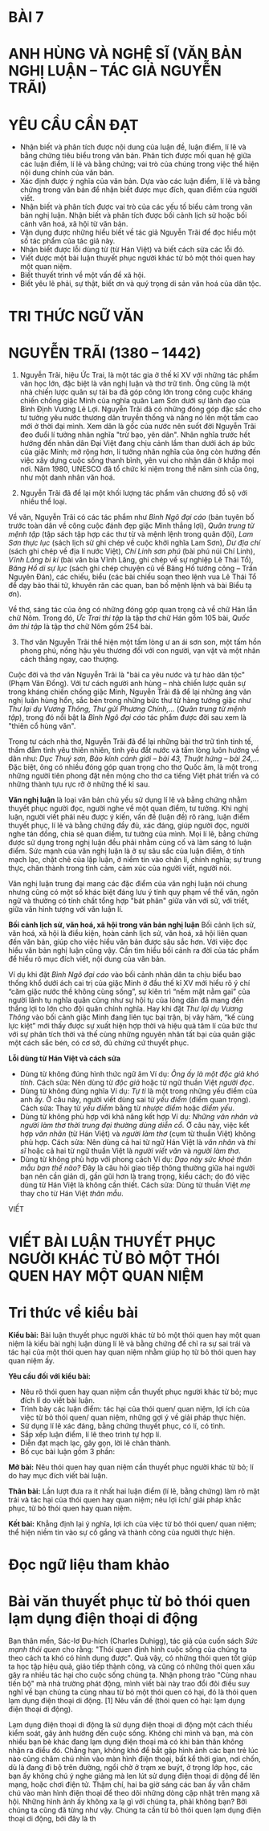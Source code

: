 # BÀI 7
# ANH HÙNG VÀ NGHỆ SĨ (VĂN BẢN NGHỊ LUẬN – TÁC GIẢ NGUYỄN TRÃI)

# YÊU CẦU CẦN ĐẠT
* Nhận biết và phân tích được nội dung của luận đề, luận điểm, lí lẽ và bằng chứng tiêu biểu trong văn bản. Phân tích được mối quan hệ giữa các luận điểm, lí lẽ và bằng chứng; vai trò của chúng trong việc thể hiện nội dung chính của văn bản.
* Xác định được ý nghĩa của văn bản. Dựa vào các luận điểm, lí lẽ và bằng chứng trong văn bản để nhận biết được mục đích, quan điểm của người viết.
* Nhận biết và phân tích được vai trò của các yếu tố biểu cảm trong văn bản nghị luận. Nhận biết và phân tích được bối cảnh lịch sử hoặc bối cảnh văn hoá, xã hội từ văn bản.
* Vận dụng được những hiểu biết về tác giả Nguyễn Trãi để đọc hiểu một số tác phẩm của tác giả này.
* Nhận biết được lỗi dùng từ (từ Hán Việt) và biết cách sửa các lỗi đó.
* Viết được một bài luận thuyết phục người khác từ bỏ một thói quen hay một quan niệm.
* Biết thuyết trình về một vấn đề xã hội.
* Biết yêu lẽ phải, sự thật, biết ơn và quý trọng di sản văn hoá của dân tộc.

# TRI THỨC NGỮ VĂN

# NGUYỄN TRÃI (1380 – 1442)

1. Nguyễn Trãi, hiệu Ức Trai, là một tác gia ở thế kỉ XV với những tác phẩm văn học lớn, đặc biệt là văn nghị luận và thơ trữ tình. Ông cũng là một nhà chiến lược quân sự tài ba đã góp công lớn trong công cuộc kháng chiến chống giặc Minh của nghĩa quân Lam Sơn dưới sự lãnh đạo của Bình Định Vương Lê Lợi. Nguyễn Trãi đã có những đóng góp đặc sắc cho tư tưởng yêu nước thương dân truyền thống và nâng nó lên một tầm cao mới ở thời đại mình. Xem dân là gốc của nước nên suốt đời Nguyễn Trãi đeo đuổi lí tưởng nhân nghĩa "trừ bạo, yên dân". Nhân nghĩa trước hết hướng đến nhân dân Đại Việt đang chịu cảnh lầm than dưới ách áp bức của giặc Minh; mở rộng hơn, lí tưởng nhân nghĩa của ông còn hướng đến việc xây dựng cuộc sống thanh bình, yên vui cho nhân dân ở khắp mọi nơi. Năm 1980, UNESCO đã tổ chức kỉ niệm trong thế năm sinh của ông, như một danh nhân văn hoá.

2. Nguyễn Trãi đã để lại một khối lượng tác phẩm văn chương đồ sộ với nhiều thể loại.

Về văn, Nguyễn Trãi có các tác phẩm như *Bình Ngô đại cáo* (bản tuyên bố trước toàn dân về công cuộc đánh đẹp giặc Minh thắng lợi), *Quân trung từ mệnh tập* (tập sách tập hợp các thư từ và mệnh lệnh trong quân đội), *Lam Sơn thực lục* (sách lịch sử ghi chép về cuộc khởi nghĩa Lam Sơn), *Dư địa chí* (sách ghi chép về địa lí nước Việt), *Chí Linh sơn phú* (bài phú núi Chí Linh), *Vĩnh Lăng bi kí* (bài văn bia Vĩnh Lăng, ghi chép về sự nghiệp Lê Thái Tổ), *Băng Hồ di sự lục* (sách ghi chép chuyện cũ về Băng Hồ tướng công – Trần Nguyên Đán), các chiếu, biểu (các bài chiếu soạn theo lệnh vua Lê Thái Tổ để dạy bảo thái tử, khuyên răn các quan, ban bố mệnh lệnh và bài Biểu tạ ơn).

Về thơ, sáng tác của ông có những đóng góp quan trọng cả về chữ Hán lẫn chữ Nôm. Trong đó, *Ức Trai thi tập* là tập thơ chữ Hán gồm 105 bài, *Quốc âm thi tập* là tập thơ chữ Nôm gồm 254 bài.

3. Thơ văn Nguyễn Trãi thể hiện một tấm lòng ư an ái sơn son, một tấm hồn phong phú, nồng hậu yêu thương đối với con người, vạn vật và một nhân cách thẳng ngay, cao thượng.

Cuộc đời và thơ văn Nguyễn Trãi là "bài ca yêu nước và tư hào dân tộc" (Phạm Văn Đồng). Với tư cách người anh hùng – nhà chiến lược quân sự trong kháng chiến chống giặc Minh, Nguyễn Trãi đã để lại những áng văn nghị luận hùng hổn, sắc bén trong những bức thư từ hàng tướng giặc như *Thư lại dụ Vương Thông, Thư gửi Phương Chính,...* (*Quân trung từ mệnh tập*), trong đó nổi bật là *Bình Ngô đại cáo* tác phẩm được đời sau xem là "thiên cổ hùng văn".

Trong tư cách nhà thơ, Nguyễn Trãi đã để lại những bài thơ trữ tình tinh tế, thấm đẫm tình yêu thiên nhiên, tình yêu đất nước và tấm lòng luôn hướng về dân như: *Dục Thuý sơn, Bảo kính cảnh giới – bài 43, Thuật hứng – bài 24*,... Đặc biệt, ông có nhiều đóng góp quan trọng cho thơ Quốc âm, là một trong những người tiên phong đặt nền móng cho thơ ca tiếng Việt phát triển và có những thành tựu rực rỡ ở những thế kỉ sau.

**Văn nghị luận** là loại văn bản chủ yếu sử dụng lí lẽ và bằng chứng nhằm thuyết phục người đọc, người nghe về một quan điểm, tư tưởng. Khi nghị luận, người viết phải nêu được ý kiến, vấn đề (luận đề) rõ ràng, luận điểm thuyết phục, lí lẽ và bằng chứng đầy đủ, xác đáng, giúp người đọc, người nghe tán đồng, chia sẻ quan điểm, tư tưởng của mình. Mọi lí lẽ, bằng chứng được sử dụng trong nghị luận đều phải nhằm củng cố và làm sáng tỏ luận điểm. Sức mạnh của văn nghị luận là ở sự sâu sắc của luận điểm, ở tính mạch lạc, chặt chẽ của lập luận, ở niềm tin vào chân lí, chính nghĩa; sự trung thực, chân thành trong tình cảm, cảm xúc của người viết, người nói.

Văn nghị luận trung đại mang các đặc điểm của văn nghị luận nói chung nhưng cũng có một số khác biệt đáng lưu ý tính quy phạm về thể văn, ngôn ngữ và thường có tính chất tổng hợp "bát phân" giữa văn với sử, với triết, giữa văn hình tượng với văn luận lí.

**Bối cảnh lịch sử, văn hoá, xã hội trong văn bản nghị luận**
Bối cảnh lịch sử, văn hoá, xã hội là điều kiện, hoàn cảnh lịch sử, văn hoá, xã hội liên quan đến văn bản, giúp cho việc hiểu văn bản được sâu sắc hơn. Với việc đọc hiểu văn bản nghị luận cũng vậy. Cần tìm hiểu bối cảnh ra đời của tác phẩm để hiểu rõ mục đích viết, nội dung của văn bản.

Ví dụ khi đặt *Bình Ngô đại cáo* vào bối cảnh nhân dân ta chịu biểu bao thống khổ dưới ách cai trị của giặc Minh ở đầu thế kỉ XV mới hiểu rõ ý chí “căm giặc nước thề không cùng sống”, sự kiên trì “nếm mật nằm gai” của người lãnh tụ nghĩa quân cũng như sự hội tụ của lòng dân đã mang đến thắng lợi to lớn cho đội quân chính nghĩa. Hay khi đặt *Thư lại dụ Vương Thông* vào bối cảnh giặc Minh đang liên tục bại trận, bị vây hãm, “kế cùng lực kiệt” mới thấy được sự xuất hiện hợp thời và hiệu quả tâm lí của bức thư với sự phân tích thời và thế cùng những nguyên nhân tất bại của quân giặc một cách sắc bén, có cơ sở, đủ chứng cứ thuyết phục.

**Lỗi dùng từ Hán Việt và cách sửa**
* Dùng từ không đúng hình thức ngữ âm
Ví dụ: *Ông ấy là một độc giả khó tính.*
Cách sửa: Nên dùng từ *độc giả* hoặc từ ngữ thuần Việt *người đọc*.
* Dùng từ không đúng nghĩa
Ví dụ: *Tự ti* là một trong những yếu điểm của anh ấy.
Ở câu này, người viết dùng sai từ *yếu điểm* (điểm quan trọng).
Cách sửa: Thay từ *yếu điểm* bằng từ *nhược điểm* hoặc *điểm yếu*.
* Dùng từ không phù hợp với khả năng kết hợp
Ví dụ: *Những văn nhân và người làm thơ thời trung đại thường dùng diễn cổ.*
Ở câu này, việc kết hợp *văn nhân* (từ Hán Việt) và *người làm thơ* (cụm từ thuần Việt) không phù hợp.
Cách sửa: Nên dùng cả hai từ ngữ Hán Việt là *văn nhân* và *thi sĩ* hoặc cả hai từ ngữ thuần Việt là *người viết văn* và *người làm thơ*.
* Dùng từ không phù hợp với phong cách
Ví dụ: *Dạo này sức khoẻ thân mẫu bạn thế nào?*
Đây là câu hỏi giao tiếp thông thường giữa hai người bạn nên cần giản dị, gần gũi hơn là trang trọng, kiểu cách; do đó việc dùng từ Hán Việt là không cần thiết.
Cách sửa: Dùng từ thuần Việt *mẹ* thay cho từ Hán Việt *thân mẫu*.

VIẾT
# VIẾT BÀI LUẬN THUYẾT PHỤC NGƯỜI KHÁC TỪ BỎ MỘT THÓI QUEN HAY MỘT QUAN NIỆM

# Tri thức về kiểu bài

**Kiểu bài:**
Bài luận thuyết phục người khác từ bỏ một thói quen hay một quan niệm là kiểu bài nghị luận dùng lí lẽ và bằng chứng để chỉ ra sự sai trái và tác hại của một thói quen hay quan niệm nhằm giúp họ từ bỏ thói quen hay quan niệm ấy.

**Yêu cầu đối với kiểu bài:**
* Nêu rõ thói quen hay quan niệm cần thuyết phục người khác từ bỏ; mục đích lí do viết bài luận.
* Trình bày các luận điểm: tác hại của thói quen/ quan niệm, lợi ích của việc từ bỏ thói quen/ quan niệm, những gợi ý về giải pháp thực hiện.
* Sử dụng lí lẽ xác đáng, bằng chứng thuyết phục, có lí, có tình.
* Sắp xếp luận điểm, lí lẽ theo trình tự hợp lí.
* Diễn đạt mạch lạc, gây gọn, lời lẽ chân thành.
* Bố cục bài luận gồm 3 phần:

**Mở bài:** Nêu thói quen hay quan niệm cần thuyết phục người khác từ bỏ; lí do hay mục đích viết bài luận.

**Thân bài:** Lần lượt đưa ra ít nhất hai luận điểm (lí lẽ, bằng chứng) làm rõ mặt trái và tác hại của thói quen hay quan niệm; nêu lợi ích/ giải pháp khắc phục, từ bỏ thói quen hay quan niệm.

**Kết bài:** Khẳng định lại ý nghĩa, lợi ích của việc từ bỏ thói quen/ quan niệm; thể hiện niềm tin vào sự cố gắng và thành công của người thực hiện.

# Đọc ngữ liệu tham khảo

# Bài văn thuyết phục từ bỏ thói quen lạm dụng điện thoại di động

Bạn thân mến, Sác-lơ Đu-hích (Charles Duhigg), tác giả của cuốn sách *Sức mạnh thói quen* cho rằng: "Thói quen định hình cuộc sống của chúng ta theo cách ta khó có hình dung được". Quả vậy, có những thói quen tốt giúp ta học tập hiệu quả, giáo tiếp thành công, và cũng có những thói quen xấu gây ra nhiều tác hại cho cuộc sống chúng ta. Nhận phong trào "Cùng nhau tiến bộ" mà nhà trường phát động, mình viết bài này trao đổi đôi điều suy nghĩ về bạn chúng ta cùng nhau từ bỏ một thói quen có hại, đó là thói quen lạm dụng điện thoại di động.
[1] Nêu vấn đề (thói quen có hại: lạm dụng điện thoại di động).

Lạm dụng điện thoại di động là sử dụng điện thoại di động một cách thiếu kiểm soát, gây ảnh hưởng đến cuộc sống. Không chỉ mình và bạn, mà còn nhiều bạn bè khác đang lạm dụng điện thoại mà có khi bản thân không nhận ra điều đó. Chẳng hạn, không khó để bắt gặp hình ảnh các bạn trẻ lúc nào cũng chăm chú nhìn vào màn hình điện thoại, bất kể thời gian, nơi chốn, dù là đang đi bộ trên đường, ngồi chờ ở trạm xe buýt, ở trọng lớp học, các bạn ấy không chú ý nghe giảng mà len lút sử dụng điện thoại di dộng để lên mạng, hoặc chơi điện tử. Thậm chí, hai ba giờ sáng các ban ấy vẫn chăm chú vào màn hình điện thoại để theo dõi những dòng cập nhật trên mạng xã hội. Những hình ảnh ấy không xa lạ gì với chúng ta, phải không bạn? Bởi chúng ta cũng đã từng như vậy. Chúng ta cần từ bỏ thói quen lạm dụng điện thoại di động, bởi đây là th
